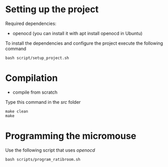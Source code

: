 
# Setting up the project

Required dependencies:

* openocd (you can install it with apt install openocd in Ubuntu)

To install the dependencies and configure the project execute the following command

```
bash script/setup_project.sh
```

# Compilation

* compile from scratch

Type this command in the *src* folder

```
make clean
make
```

# Programming the micromouse

Use the following script that uses *openocd*

```
bash scripts/program_ratibroom.sh
```